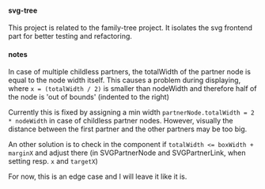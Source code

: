#### svg-tree

This project is related to the family-tree project. It isolates the svg frontend part for better testing and refactoring.

#### notes

In case of multiple childless partners, the totalWidth of the partner node is equal to the node width itself. This causes a problem during displaying, where `x = (totalWidth / 2)` is smaller than nodeWidth and therefore half of the node is 'out of bounds' (indented to the right)

Currently this is fixed by assigning a min width `partnerNode.totalWidth = 2 * nodeWidth` in case of childless partner nodes. However, visually the distance between the first partner and the other partners may be too big.

An other solution is to check in the component if `totalWidth <= boxWidth + marginX` and adjust there (in SVGPartnerNode and SVGPartnerLink, when setting resp. `x` and `targetX`)

For now, this is an edge case and I will leave it like it is.
